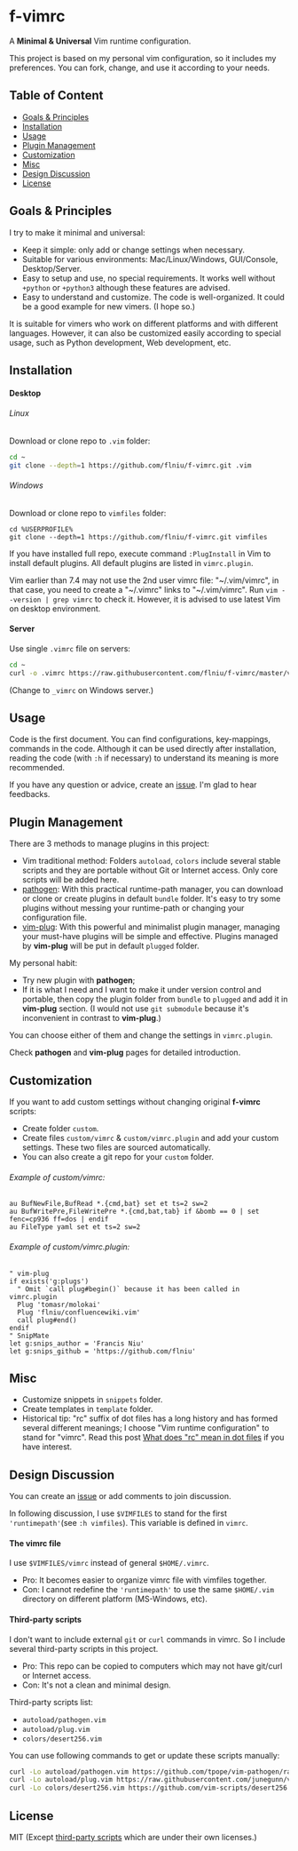 # f-vimrc

A **Minimal & Universal** Vim runtime configuration.

This project is based on my personal vim configuration, so it includes my preferences. You can fork, change, and use it according to your needs.

## Table of Content

* [Goals & Principles](#goals--principles)
* [Installation](#installation)
* [Usage](#usage)
* [Plugin Management](#plugin-management)
* [Customization](#customization)
* [Misc](#misc)
* [Design Discussion](#design-discussion)
* [License](#license)

## Goals & Principles

I try to make it minimal and universal:

* Keep it simple: only add or change settings when necessary.
* Suitable for various environments: Mac/Linux/Windows, GUI/Console, Desktop/Server.
* Easy to setup and use, no special requirements. It works well without `+python` or `+python3` although these features are advised.
* Easy to understand and customize. The code is well-organized. It could be a good example for new vimers. (I hope so.)

It is suitable for vimers who work on different platforms and with different languages. However, it can also be customized easily according to special usage, such as Python development, Web development, etc.

## Installation

#### Desktop

###### Linux

Download or clone repo to `.vim` folder:

```sh
cd ~
git clone --depth=1 https://github.com/flniu/f-vimrc.git .vim
```

###### Windows

Download or clone repo to `vimfiles` folder:

```dosbatch
cd %USERPROFILE%
git clone --depth=1 https://github.com/flniu/f-vimrc.git vimfiles
```

If you have installed full repo, execute command `:PlugInstall` in Vim to install default plugins. All default plugins are listed in `vimrc.plugin`.

Vim earlier than 7.4 may not use the 2nd user vimrc file: "~/.vim/vimrc", in that case, you need to create a "~/.vimrc" links to "~/.vim/vimrc". Run `vim --version | grep vimrc` to check it. However, it is advised to use latest Vim on desktop environment.

#### Server

Use single `.vimrc` file on servers:

```sh
cd ~
curl -o .vimrc https://raw.githubusercontent.com/flniu/f-vimrc/master/vimrc
```

(Change to `_vimrc` on Windows server.)

## Usage

Code is the first document. You can find configurations, key-mappings, commands in the code. Although it can be used directly after installation, reading the code (with `:h` if necessary) to understand its meaning is more recommended.

If you have any question or advice, create an [issue][new-issue]. I'm glad to hear feedbacks.

## Plugin Management

There are 3 methods to manage plugins in this project:
* Vim traditional method:
  Folders `autoload`, `colors` include several stable scripts and they are portable without Git or Internet access. Only core scripts will be added here.
* [pathogen][]:
  With this practical runtime-path manager, you can download or clone or create plugins in default `bundle` folder. It's easy to try some plugins without messing your runtime-path or changing your configuration file.
* [vim-plug][]:
  With this powerful and minimalist plugin manager, managing your must-have plugins will be simple and effective. Plugins managed by **vim-plug** will be put in default `plugged` folder.

My personal habit:
* Try new plugin with **pathogen**;
* If it is what I need and I want to make it under version control and portable, then copy the plugin folder from `bundle` to `plugged` and add it in **vim-plug** section. (I would not use `git submodule` because it's inconvenient in contrast to **vim-plug**.)

You can choose either of them and change the settings in `vimrc.plugin`.

Check **pathogen** and **vim-plug** pages for detailed introduction.

## Customization

If you want to add custom settings without changing original **f-vimrc** scripts:
* Create folder `custom`.
* Create files `custom/vimrc` & `custom/vimrc.plugin` and add your custom settings. These two files are sourced automatically.
* You can also create a git repo for your `custom` folder.

###### Example of custom/vimrc:

```vim
au BufNewFile,BufRead *.{cmd,bat} set et ts=2 sw=2
au BufWritePre,FileWritePre *.{cmd,bat,tab} if &bomb == 0 | set fenc=cp936 ff=dos | endif
au FileType yaml set et ts=2 sw=2
```

###### Example of custom/vimrc.plugin:

```vim
" vim-plug
if exists('g:plugs')
  " Omit `call plug#begin()` because it has been called in vimrc.plugin
  Plug 'tomasr/molokai'
  Plug 'flniu/confluencewiki.vim'
  call plug#end()
endif
" SnipMate
let g:snips_author = 'Francis Niu'
let g:snips_github = 'https://github.com/flniu'
```

## Misc

* Customize snippets in `snippets` folder.
* Create templates in `template` folder.
* Historical tip: "rc" suffix of dot files has a long history and has formed several different meanings; I choose "Vim runtime configuration" to stand for "vimrc". Read this post [What does "rc" mean in dot files](http://stackoverflow.com/questions/11030552/what-does-rc-mean-in-dot-files) if you have interest.

## Design Discussion

You can create an [issue][new-issue] or add comments to join discussion.

In following discussion, I use `$VIMFILES` to stand for the first `'runtimepath'`(see `:h vimfiles`). This variable is defined in `vimrc`.

#### The vimrc file

I use `$VIMFILES/vimrc` instead of general `$HOME/.vimrc`.
* Pro: It becomes easier to organize vimrc file with vimfiles together.
* Con: I cannot redefine the `'runtimepath'` to use the same `$HOME/.vim` directory on different platform (MS-Windows, etc).

#### Third-party scripts

I don't want to include external `git` or `curl` commands in vimrc. So I include several third-party scripts in this project.
* Pro: This repo can be copied to computers which may not have git/curl or Internet access.
* Con: It's not a clean and minimal design.

Third-party scripts list:
* `autoload/pathogen.vim`
* `autoload/plug.vim`
* `colors/desert256.vim`

You can use following commands to get or update these scripts manually:

```sh
curl -Lo autoload/pathogen.vim https://github.com/tpope/vim-pathogen/raw/master/autoload/pathogen.vim
curl -Lo autoload/plug.vim https://raw.githubusercontent.com/junegunn/vim-plug/master/plug.vim
curl -Lo colors/desert256.vim https://github.com/vim-scripts/desert256.vim/raw/master/colors/desert256.vim
```

## License

MIT
(Except [third-party scripts](#third-party-scripts) which are under their own licenses.)


[new-issue]:    https://github.com/flniu/f-vimrc/issues/new
[pathogen]:     https://github.com/tpope/vim-pathogen
[vim-plug]:     https://github.com/junegunn/vim-plug
